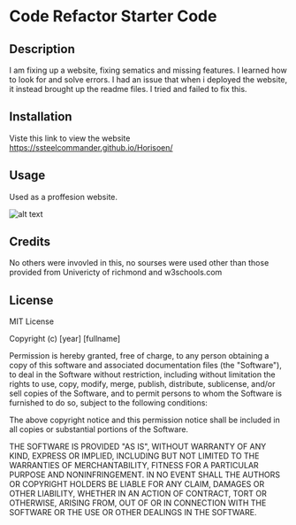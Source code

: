 # Code Refactor Starter Code
## Description

I am fixing up a website, fixing sematics and missing features. I learned how to look for and solve errors. I had an issue that when i deployed the website, it instead brought up the readme files. I tried and failed to fix this.

## Installation
Viste this link to view the website https://ssteelcommander.github.io/Horisoen/
## Usage

Used as a proffesion website.

![alt text](assets/images/Capture.GIF)

## Credits

No others were invovled in this, no sourses were used other than those provided from Univericty of richmond and w3schools.com

## License

MIT License

Copyright (c) [year] [fullname]

Permission is hereby granted, free of charge, to any person obtaining a copy
of this software and associated documentation files (the "Software"), to deal
in the Software without restriction, including without limitation the rights
to use, copy, modify, merge, publish, distribute, sublicense, and/or sell
copies of the Software, and to permit persons to whom the Software is
furnished to do so, subject to the following conditions:

The above copyright notice and this permission notice shall be included in all
copies or substantial portions of the Software.

THE SOFTWARE IS PROVIDED "AS IS", WITHOUT WARRANTY OF ANY KIND, EXPRESS OR
IMPLIED, INCLUDING BUT NOT LIMITED TO THE WARRANTIES OF MERCHANTABILITY,
FITNESS FOR A PARTICULAR PURPOSE AND NONINFRINGEMENT. IN NO EVENT SHALL THE
AUTHORS OR COPYRIGHT HOLDERS BE LIABLE FOR ANY CLAIM, DAMAGES OR OTHER
LIABILITY, WHETHER IN AN ACTION OF CONTRACT, TORT OR OTHERWISE, ARISING FROM,
OUT OF OR IN CONNECTION WITH THE SOFTWARE OR THE USE OR OTHER DEALINGS IN THE
SOFTWARE.
